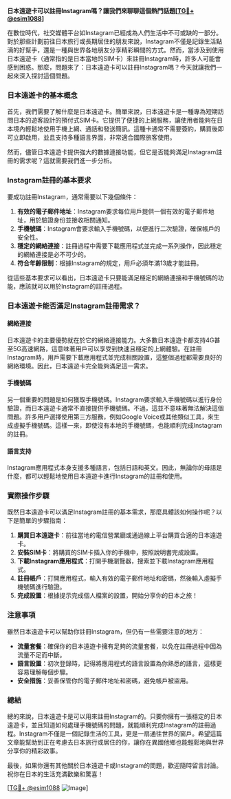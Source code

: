 **日本遠遊卡可以註冊Instagram嗎？讓我們來聊聊這個熱門話題[[TG💪+ @esim1088](https://t.me/s/esim1088)]**

在數位時代，社交媒體平台如Instagram已經成為人們生活中不可或缺的一部分。對於那些計劃前往日本旅行或長期居住的朋友來說，Instagram不僅是記錄生活點滴的好幫手，還是一種與世界各地朋友分享精彩瞬間的方式。然而，當涉及到使用日本遠遊卡（通常指的是日本當地的SIM卡）來註冊Instagram時，許多人可能會感到困惑。那麼，問題來了：日本遠遊卡可以註冊Instagram嗎？今天就讓我們一起來深入探討這個問題。

### 日本遠遊卡的基本概念

首先，我們需要了解什麼是日本遠遊卡。簡單來說，日本遠遊卡是一種專為短期訪問日本的遊客設計的預付式SIM卡。它提供了便捷的上網服務，讓使用者能夠在日本境內輕鬆地使用手機上網、通話和發送簡訊。這種卡通常不需要簽約，購買後即可立即啟用，並且支持多種語言界面，非常適合國際旅客使用。

然而，儘管日本遠遊卡提供強大的數據連接功能，但它是否能夠滿足Instagram註冊的需求呢？這就需要我們進一步分析。

### Instagram註冊的基本要求

要成功註冊Instagram，通常需要以下幾個條件：

1. **有效的電子郵件地址**：Instagram要求每位用戶提供一個有效的電子郵件地址，用於驗證身份並接收相關通知。
2. **手機號碼**：Instagram會要求輸入手機號碼，以便進行二次驗證，確保帳戶的安全性。
3. **穩定的網絡連接**：註冊過程中需要下載應用程式並完成一系列操作，因此穩定的網絡連接是必不可少的。
4. **符合年齡限制**：根據Instagram的規定，用戶必須年滿13歲才能註冊。

從這些基本要求可以看出，日本遠遊卡只要能滿足穩定的網絡連接和手機號碼的功能，應該就可以用於Instagram的註冊過程。

### 日本遠遊卡能否滿足Instagram註冊需求？

#### 網絡連接

日本遠遊卡的主要優勢就在於它的網絡連接能力。大多數日本遠遊卡都支持4G甚至5G高速網路，這意味著用戶可以享受到快速且穩定的上網體驗。在註冊Instagram時，用戶需要下載應用程式並完成相關設置，這整個過程都需要良好的網絡環境。因此，日本遠遊卡完全能夠滿足這一需求。

#### 手機號碼

另一個重要的問題是如何獲取手機號碼。Instagram要求輸入手機號碼以進行身份驗證，而日本遠遊卡通常不直接提供手機號碼。不過，這並不意味著無法解決這個問題。許多用戶選擇使用第三方服務，例如Google Voice或其他類似工具，來生成虛擬手機號碼。這樣一來，即使沒有本地的手機號碼，也能順利完成Instagram的註冊。

#### 語言支持

Instagram應用程式本身支援多種語言，包括日語和英文。因此，無論你的母語是什麼，都可以輕鬆地使用日本遠遊卡進行Instagram的註冊和使用。

### 實際操作步驟

既然日本遠遊卡可以滿足Instagram註冊的基本需求，那麼具體該如何操作呢？以下是簡單的步驟指南：

1. **購買日本遠遊卡**：前往當地的電信營業廳或通過線上平台購買合適的日本遠遊卡。
2. **安裝SIM卡**：將購買的SIM卡插入你的手機中，按照說明書完成設置。
3. **下載Instagram應用程式**：打開手機瀏覽器，搜索並下載Instagram應用程式。
4. **註冊帳戶**：打開應用程式，輸入有效的電子郵件地址和密碼，然後輸入虛擬手機號碼進行驗證。
5. **完成設置**：根據提示完成個人檔案的設置，開始分享你的日本之旅！

### 注意事項

雖然日本遠遊卡可以幫助你註冊Instagram，但仍有一些需要注意的地方：

- **流量套餐**：確保你的日本遠遊卡擁有足夠的流量套餐，以免在註冊過程中因為流量不足而中斷。
- **語言設置**：初次登錄時，記得將應用程式的語言設置為你熟悉的語言，這樣更容易理解每個步驟。
- **安全措施**：妥善保管你的電子郵件地址和密碼，避免帳戶被盜用。

### 總結

總的來說，日本遠遊卡是可以用來註冊Instagram的。只要你擁有一張穩定的日本遠遊卡，並且知道如何處理手機號碼的問題，就能順利完成Instagram的註冊過程。Instagram不僅是一個記錄生活的工具，更是一扇通往世界的窗戶。希望這篇文章能幫助到正在考慮去日本旅行或居住的你，讓你在異國他鄉也能輕鬆地與世界分享你的精彩故事。

最後，如果你還有其他關於日本遠遊卡或Instagram的問題，歡迎隨時留言討論。祝你在日本的生活充滿歡樂和驚喜！

[[TG💪+ @esim1088](https://t.me/s/esim1088) ![Image](https://i.postimg.cc/4NQfJmqS/Snipaste-2025-05-13-00-14-12.png)]